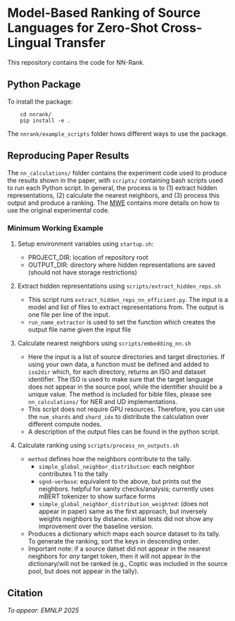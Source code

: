 # Model-Based Ranking of Source Languages for Zero-Shot Cross-Lingual Transfer

This repository contains the code for NN-Rank. 

## Python Package

To install the package:
```
    cd nnrank/
    pip install -e .
```

The `nnrank/example_scripts` folder hows different ways to use the package.

## Reproducing Paper Results

The `nn_calculations/` folder contains the experiment code used to produce the results shown in the paper, with `scripts/` containing bash scripts used to run each Python script. In general, the process is to (1) extract hidden representations, (2) calculate the nearest neighbors, and (3) process this output and produce a ranking. The [MWE](#nn-rank-minimum-working-example) contains more details on how to use the original experimental code. 

### Minimum Working Example

1. Setup environment variables using `startup.sh`:
    - PROJECT_DIR: location of repository root
    - OUTPUT_DIR: directory where hidden representations are saved (should not have storage restrictions)

2. Extract hidden representations using `scripts/extract_hidden_reps.sh`
    - This script runs `extract_hidden_reps_nn_efficient.py`. The input is a model and list of files to extract representations from. The output is one file per line of the input. 
    - `run_name_extractor` is used to set the function which creates the output file name given the input file

3. Calculate nearest neighbors using `scripts/embedding_nn.sh`
    - Here the input is a list of source directories and target directories. If using your own data, a function must be defined and added to `iso2dir` which, for each directory, returns an ISO and dataset identifier. The ISO is used to make sure that the target language does not appear in the source pool, while the identifier should be a unique value. The method is included for bible files, please see `nn_calculations/` for NER and UD implementations.
    - This script does not require GPU resources. Therefore, you can use the `num_shards` and `shard_idx` to distribute the calculation over different compute nodes. 
    - A description of the output files can be found in the python script. 

4. Calculate ranking using `scripts/process_nn_outputs.sh`
    - `method` defines how the neighbors contribute to the tally.
        -  `simple_global_neighbor_distribution`: each neighbor contributes 1 to the tally
        - `sgnd-verbose`: equivalent to the above, but prints out the neighbors. helpful for sanity checks/analysis; currently uses mBERT tokenizer to show surface forms
        - `simple_global_neighbor_distribution_weighted`: (does not appear in paper) same as the first approach, but inversely weights neighbors by distance. initial tests did not show any improvement over the baseline version.
    - Produces a dictionary which maps each source dataset to its tally. To generate the ranking, sort the keys in descending order.
    - Important note: if a source datset did not appear in the nearest neighbors for *any* target token, then it will not appear in the dictionary/will not be ranked (e.g., Coptic was included in the source pool, but does not appear in the tally).




## Citation

*To appear: EMNLP 2025*

